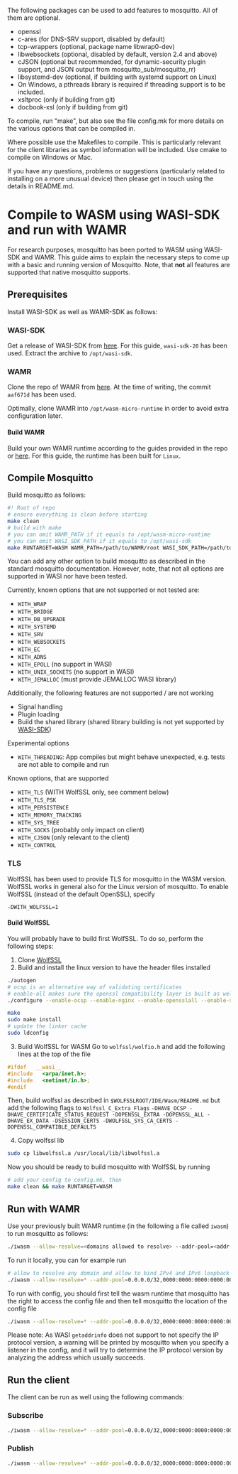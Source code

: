 The following packages can be used to add features to mosquitto. All of them
are optional.

* openssl
* c-ares (for DNS-SRV support, disabled by default)
* tcp-wrappers (optional, package name libwrap0-dev)
* libwebsockets (optional, disabled by default, version 2.4 and above)
* cJSON (optional but recommended, for dynamic-security plugin support, and
  JSON output from mosquitto_sub/mosquitto_rr)
* libsystemd-dev (optional, if building with systemd support on Linux)
* On Windows, a pthreads library is required if threading support is to be
  included.
* xsltproc (only if building from git)
* docbook-xsl (only if building from git)

To compile, run "make", but also see the file config.mk for more details on the
various options that can be compiled in.

Where possible use the Makefiles to compile. This is particularly relevant for
the client libraries as symbol information will be included.  Use cmake to
compile on Windows or Mac.

If you have any questions, problems or suggestions (particularly related to
installing on a more unusual device) then please get in touch using the details
in README.md.

# Compile to WASM using WASI-SDK and run with WAMR
For research purposes, mosquitto has been ported to WASM using WASI-SDK and WAMR. This guide aims to explain the necessary steps to come up with a basic and running version of Mosquitto. Note, that **not** all features are supported that native mosquitto supports.

## Prerequisites
Install WASI-SDK as well as WAMR-SDK as follows:
### WASI-SDK
Get a release of WASI-SDK from [here](https://github.com/WebAssembly/wasi-sdk/releases). For this guide, `wasi-sdk-20` has been used. Extract the archive to `/opt/wasi-sdk`.

### WAMR
Clone the repo of WAMR from [here](https://github.com/bytecodealliance/wasm-micro-runtime). At the time of writing, the commit `aaf671d` has been used.

Optimally, clone WAMR into `/opt/wasm-micro-runtime` in order to avoid extra configuration later.

#### Build WAMR
Build your own WAMR runtime according to the guides provided in the repo or [here](https://wamr.gitbook.io/document/). For this guide, the runtime has been built for `Linux`.

## Compile Mosquitto
Build mosquitto as follows:
```bash
#! Root of repo
# ensure everything is clean before starting
make clean
# build with make
# you can omit WAMR_PATH if it equals to /opt/wasm-micro-runtime
# you can omit WASI_SDK_PATH if it equals to /opt/wasi-sdk
make RUNTARGET=WASM WAMR_PATH=/path/to/WAMR/root WASI_SDK_PATH=/path/to/WASI-SDK/root 
```
You can add any other option to build mosquitto as described in the standard mosquitto documentation. However, note, that not all options are supported in WASI nor have been tested.

Currently, known options that are not supported or not tested are:
* `WITH_WRAP`
* `WITH_BRIDGE`
* `WITH_DB_UPGRADE`
* `WITH_SYSTEMD`
* `WITH_SRV`
* `WITH_WEBSOCKETS`
* `WITH_EC`
* `WITH_ADNS`
* `WITH_EPOLL` (no support in WASI)
* `WITH_UNIX_SOCKETS` (no support in WASI)
* `WITH_JEMALLOC` (must provide JEMALLOC WASI library)

Additionally, the following features are not supported / are not working
* Signal handling
* Plugin loading
* Build the shared library (shared library building is not yet supported by [WASI-SDK](https://github.com/WebAssembly/wasi-sdk#notable-limitations))

Experimental options
* `WITH_THREADING`: App compiles but might behave unexpected, e.g. tests are not able to compile and run

Known options, that are supported
* `WITH_TLS` (WITH WolfSSL only, see comment below)
* `WITH_TLS_PSK`
* `WITH_PERSISTENCE`
* `WITH_MEMORY_TRACKING`
* `WITH_SYS_TREE`
* `WITH_SOCKS` (probably only impact on client)
* `WITH_CJSON` (only relevant to the client)
* `WITH_CONTROL`

### TLS
WolfSSL has been used to provide TLS for mosquitto in the WASM version. WolfSSL works in general also for the Linux version of mosquitto. To enable WolfSSL (instead of the default OpenSSL), specify

``-DWITH_WOLFSSL=1``

#### Build WolfSSL
You will probably have to build first WolfSSL. To do so, perform the following steps:
1. Clone [WolfSSL](https://github.com/X-Margin-Inc/wolfssl)
2. Build and install the linux version to have the header files installed
```bash
./autogen
# ocsp is an alternative way of validating certificates
# enable-all makes sure the openssl compatibility layer is built as well
./configure --enable-ocsp --enable-nginx --enable-opensslall --enable-stunnel

make
sudo make install
# update the linker cache
sudo ldconfig 
```

3. Build WolfSSL for WASM
Go to `wolfssl/wolfio.h` and add the following lines at the top of the file

```c
#ifdef   __wasi__
#include   <arpa/inet.h>;
#include   <netinet/in.h>;
#endif
```

Then, build wolfssl as described in `$WOLFSSLROOT/IDE/Wasm/README.md` but add the following flags to `Wolfssl_C_Extra_Flags`
``-DHAVE_OCSP -DHAVE_CERTIFICATE_STATUS_REQUEST -DOPENSSL_EXTRA -DOPENSSL_ALL -DHAVE_EX_DATA -DSESSION_CERTS -DWOLFSSL_SYS_CA_CERTS -DOPENSSL_COMPATIBLE_DEFAULTS``

4. Copy wolfssl lib
````bash
sudo cp libwolfssl.a /usr/local/lib/libwolfssl.a
````

Now you should be ready to build mosquitto with WolfSSL by running
````bash
# add your config to config.mk, then
make clean && make RUNTARGET=WASM
````


## Run with WAMR
Use your previously built WAMR runtime (in the following a file called `iwasm`) to run mosquitto as follows:
```bash
./iwasm --allow-resolve=<domains allowed to resolve> --addr-pool=<addr-pool to bind> src/mosquitto
```
To run it locally, you can for example run
```bash
# allow to resolve any domain and allow to bind IPv4 and IPv6 loopback addresses
./iwasm --allow-resolve=* --addr-pool=0.0.0.0/32,0000:0000:0000:0000:0000:0000:0000:0000/64 src/mosquitto
```
To run with config, you should first tell the wasm runtime that mosquitto has the right to access the config file and then tell mosquitto the location of the config file
```bash
./iwasm --allow-resolve=* --addr-pool=0.0.0.0/32,0000:0000:0000:0000:0000:0000:0000:0000/64 --dir=. src/mosquitto -c mosquitto.conf
```
Please note: As WASI `getaddrinfo` does not support to not specify the IP protocol version, a warning will be printed by mosquitto when you specify a listener in the config, and it will try to determine the IP protocol version by analyzing the address which usually succeeds.

## Run the client
The client can be run as well using the following commands:
### Subscribe
```bash
./iwasm --allow-resolve=* --addr-pool=0.0.0.0/32,0000:0000:0000:0000:0000:0000:0000:0000/64 client/mosquitto_sub -t 'test'
```
### Publish
```bash
./iwasm --allow-resolve=* --addr-pool=0.0.0.0/32,0000:0000:0000:0000:0000:0000:0000:0000/64 client/mosquitto_pub -t 'test' -m "Hello World"
```